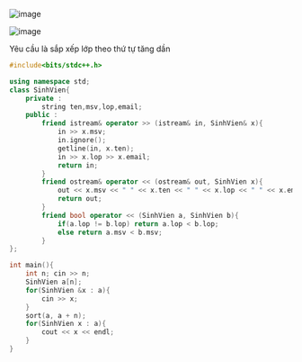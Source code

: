 ![image](https://github.com/Llam-a/Practice_Cpp/assets/115911041/274fdf39-cb6c-45e7-a251-2fcfc1a7dbde)

![image](https://github.com/Llam-a/Practice_Cpp/assets/115911041/a7aae0b3-7817-4255-9fd4-838b82039ffd)

Yêu cầu là sắp xếp lớp theo thứ tự tăng dần

```cpp
#include<bits/stdc++.h>

using namespace std;
class SinhVien{
    private :
        string ten,msv,lop,email;
    public :
        friend istream& operator >> (istream& in, SinhVien& x){
            in >> x.msv;
            in.ignore();
            getline(in, x.ten);
            in >> x.lop >> x.email;
            return in;
        }
        friend ostream& operator << (ostream& out, SinhVien x){
            out << x.msv << " " << x.ten << " " << x.lop << " " << x.email;
            return out;
        }
        friend bool operator << (SinhVien a, SinhVien b){
            if(a.lop != b.lop) return a.lop < b.lop;
            else return a.msv < b.msv;
        }
};

int main(){
    int n; cin >> n;
    SinhVien a[n];
    for(SinhVien &x : a){
        cin >> x;
    }
    sort(a, a + n);
    for(SinhVien x : a){
        cout << x << endl;
    }
}
```

